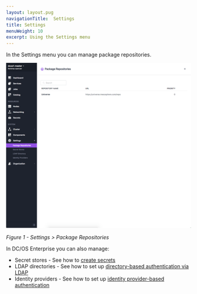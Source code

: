 ```yaml
---
layout: layout.pug
navigationTitle:  Settings
title: Settings
menuWeight: 10
excerpt: Using the Settings menu
---
```


In the Settings menu you can manage package repositories.



![Package repositories](/1.11/img/package-repositories-ee.png)

*Figure 1 - Settings > Package Repositories*

In DC/OS Enterprise you can also manage:

- Secret stores - See how to [create secrets](/1.11/security/ent/secrets/create-secrets/#creating-key-value-pair-secrets-using-the-gui)
- LDAP directories - See how to set up [directory-based authentication via LDAP](/1.11/security/ent/ldap/)
- Identity providers - See how to set up [identity provider-based authentication](/1.11/security/ent/sso/)
